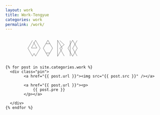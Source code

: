 ```yaml
---
layout: work
title: Work-Tengyue
categories: work
permalink: /work/
---
```


<div id="wrapper">

  <!--<h1 class="page-heading">THOUGHT</h1> -->
<div>
  <svg width="60%" height="60%" viewBox="0 0 400 100" version="1.1" xmlns="http://www.w3.org/2000/svg" xmlns:xlink="http://www.w3.org/1999/xlink" xmlns:sketch="http://www.bohemiancoding.com/sketch/ns" class="head_svg">
    <!-- Generator: Sketch 3.2.1 (9977) - http://www.bohemiancoding.com/sketch -->
    <title>blog 3</title>
    <desc>Created with Sketch.</desc>
    <defs></defs>
    <g id="Page-1" stroke="none" stroke-width="1" fill="none" fill-rule="evenodd" sketch:type="MSPage">
        <g id="blog-3" sketch:type="MSArtboardGroup" stroke="#393939">
            <path d="M112.029731,17.6884609 L93,50.2022099 L111.733919,82.5497024 L118.39081,71.2703516 L124.751445,82.3144672 L143.598118,50.0098653 L124.686446,17 L107.318995,49.0586652 L130.012428,49.0586662 L116.130917,24.5402932" id="Path-1" sketch:type="MSShapeGroup"></path>
            <path d="M161.899495,36.3994949 L199,26.5 L189.100505,63.6005051 L152,73.5 L161.899495,36.3994949 Z" id="Rectangle-10" sketch:type="MSShapeGroup" transform="translate(175.500000, 50.000000) rotate(-45.000000) translate(-175.500000, -50.000000) "></path>
            <path d="M168.179922,31.1011692 L183.383801,31.1011692" id="Path-2" sketch:type="MSShapeGroup"></path>
            <path d="M168.468208,69.4389463 L182.942458,69.4389463" id="Path-3" sketch:type="MSShapeGroup"></path>
            <path d="M201.899495,36.3994949 L239,26.5 L192,73.5 L201.899495,36.3994949 Z" id="Rectangle-13" sketch:type="MSShapeGroup" transform="translate(215.500000, 50.000000) scale(-1, 1) rotate(-45.000000) translate(-215.500000, -50.000000) "></path>
            <path d="M224.459908,49.736951 L242.905211,82.1191452" id="Path-9" sketch:type="MSShapeGroup"></path>
            <path d="M224.756846,35.3797737 L242.777213,18.4404274" id="Path-8" sketch:type="MSShapeGroup" transform="translate(233.767030, 26.910101) scale(-1, 1) translate(-233.767030, -26.910101) "></path>
            <path d="M224.366227,34.8567312 L242.94414,50.3640836" id="Path-7" sketch:type="MSShapeGroup" transform="translate(233.655183, 42.610407) scale(-1, 1) translate(-233.655183, -42.610407) "></path>
            <path d="M263.899495,36.3994949 L301,26.5 L291.100505,63.6005051 L254,73.5 L263.899495,36.3994949 Z" id="Rectangle-14" sketch:type="MSShapeGroup" transform="translate(277.500000, 50.000000) rotate(-45.000000) translate(-277.500000, -50.000000) "></path>
            <path d="M277.570186,50.6724273 L296.243154,17.8808548" id="Path-4" sketch:type="MSShapeGroup"></path>
            <path d="M277.536796,50.1780002 L295.905211,82.1191452" id="Path-5" sketch:type="MSShapeGroup"></path>
            <path d="M267.536796,18.4128359 L267.536796,82.2276207" id="Path-6" sketch:type="MSShapeGroup"></path>
        </g>
    </g>
</svg>
</div>

<div id="columns">

    {% for post in site.categories.work %}
      <div class="pin">
  			<a href="{{ post.url }}"><img src="{{ post.src }}" /></a>

			<a href="{{ post.url }}"><p>
				{{ post.pre }}
			</p></a>

      </div>
    {% endfor %}
  </div>

 <!-- <p class="rss-subscribe">subscribe <a href="{{ "/feed.xml" | prepend: site.baseurl }}">via RSS</a></p>  -->

</div>
